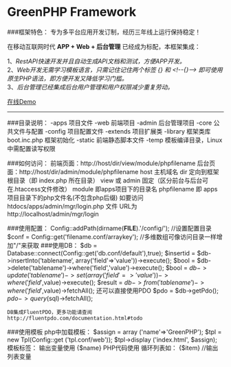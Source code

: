 GreenPHP Framework
===
###框架特色：
专为多平台应用开发订制，经历三年线上运行保持稳定！

在移动互联网时代 **APP + Web + 后台管理** 已经成为标配，本框架集成：

1、*RestAPI快速开发并且自动生成API文档和测试，方便APP开发。*  
2、*Web开发无需学习模板语言，只需记住记住两个标签 {} 和 <\!--{}--> 即可使用原生PHP语法，即方便开发又降低学习门槛。*  
3、*后台管理已经集成后台用户管理和用户权限减少重复劳动。*  

[在线Demo][1]

----------

###目录说明：
    -apps  项目文件
        -web  前端项目
        -admin 后台管理项目
     -core 公共文件与配置
        -config 项目配置文件
        -extends 项目扩展类
        -library 框架类库
        boot.inc.php 框架初始化
     -static 前端静态脚本文件
     -temp 模板编译目录，Linux中需配置读写权限
    
###如何访问：
    前端页面：http://host/dir/view/module/phpfilename
    后台页面：http://host/dir/admin/module/phpfilename
    host 主机域名
    dir 定向到框架根目录（即 index.php 所在目录）
    view 或 admin 固定（区分前台与后台可在.htaccess文件修改）
    module 即apps项目下的目录名
    phpfilename 即 apps 项目目录下的php文件名(不包含php后缀)
    如要访问 htdocs/apps/admin/mgr/login.php 文件
    URL为 http://localhost/admin/mgr/login
        
###使用配置：
    Config::addPath(dirname(__FILE__).'/config/'); //设置配置目录
    $conf = Config::get('filename.conf/arraykey'); //多维数组可像访问目录一样增加"/"来获取
###使用DB：
    $db = Database::connect(Config::get('db.conf/default'),true);
    $insertid = $db->insertInto(’tablename‘, array('field'=>'value'))->execute();
    $bool = $db->delete('tablename')->where('field','value')->execute();
    $bool = $db->update('tablename')->set(array('field'=>'value'))->where('field',$value)->execute();
    $result = $db->from('tablename')->where('field',$value)->fetchAll();
    还可以直接使用PDO
    $pdo = $db->getPdo();
    $pdo->query($sql)->fetchAll();
    
    DB集成FluentPDO，更多功能请查阅
    http://fluentpdo.com/documentation.html#todo
###使用模板
    php中加载模板：
    $assign = array ('name'=>'GreenPHP');
    $tpl = new Tpl(Config::get ('tpl.conf/web'));
    $tpl->display ('index.html', $assign);
    模板标签：
    输出变量使用 {$name}
    PHP代码使用 <!--{phpcode}-->
    循环列表如：
    <!--{foreach($list as $key=>$item):}-->
        {$item} //输出列表变量
    <!--{endforeach;}-->


  [1]: http://mnew14.yyport.com/view/docs/api
